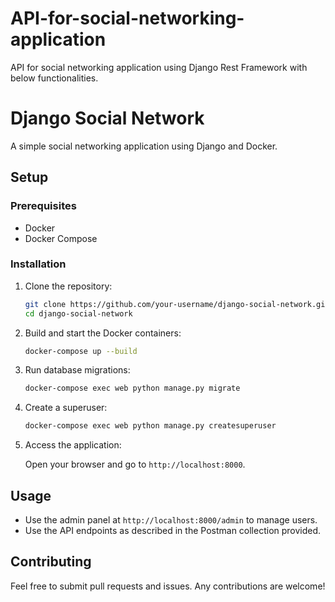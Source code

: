 # API-for-social-networking-application
API for social networking application using Django Rest Framework with below functionalities.


# Django Social Network

A simple social networking application using Django and Docker.

## Setup

### Prerequisites

- Docker
- Docker Compose

### Installation

1. Clone the repository:

    ```sh
    git clone https://github.com/your-username/django-social-network.git
    cd django-social-network
    ```

2. Build and start the Docker containers:

    ```sh
    docker-compose up --build
    ```

3. Run database migrations:

    ```sh
    docker-compose exec web python manage.py migrate
    ```

4. Create a superuser:

    ```sh
    docker-compose exec web python manage.py createsuperuser
    ```

5. Access the application:

    Open your browser and go to `http://localhost:8000`.

## Usage

- Use the admin panel at `http://localhost:8000/admin` to manage users.
- Use the API endpoints as described in the Postman collection provided.

## Contributing

Feel free to submit pull requests and issues. Any contributions are welcome!
